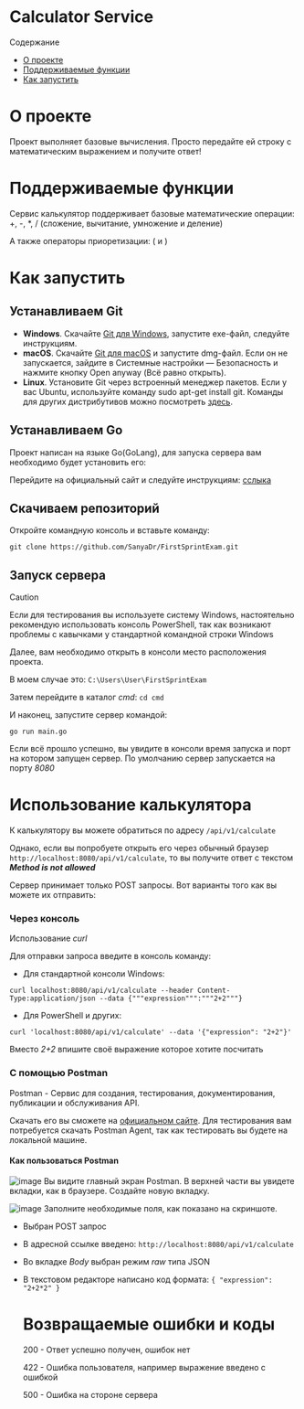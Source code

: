 # Calculator Service

Содержание
- [О проекте](#Опроекте)
- [Поддерживаемые функции](#ПоддерживаемыеФункции)
- [Как запустить](#КакЗапустить)


# О проекте
  Проект выполняет базовые вычисления. Просто передайте ей строку с математическим выражением и получите ответ!

# Поддерживаемые функции
Сервис калькулятор поддерживает базовые математические операции: +, -, *, / (сложение, вычитание, умножение и деление)

А также операторы приоретизации: ( и )

# Как запустить
## Устанавливаем Git
- __Windows__. Скачайте [Git для Windows](https://git-scm.com/download/win), запустите exe-файл, следуйте инструкциям.
- __macOS__. Скачайте [Git для macOS](https://sourceforge.net/projects/git-osx-installer/) и запустите dmg-файл. Если он не запускается, зайдите в Системные настройки — Безопасность и нажмите кнопку Open anyway (Всё равно открыть).
- __Linux__. Установите Git через встроенный менеджер пакетов. Если у вас Ubuntu, используйте команду sudo apt-get install git. Команды для других дистрибутивов можно посмотреть [здесь](https://git-scm.com/download/linux).

## Устанавливаем Go
Проект написан на языке Go(GoLang), для запуска сервера вам необходимо будет установить его:

Перейдите на официальный сайт и следуйте инструкциям: [сслыка](https://go.dev/doc/install)

## Скачиваем репозиторий
Откройте командную консоль и вставьте команду:

`git clone https://github.com/SanyaDr/FirstSprintExam.git`

## Запуск сервера
> [!Caution]
> Если для тестирования вы используете систему Windows, настоятельно рекомендую использовать консоль PowerShell, так как возникают проблемы с кавычками у стандартной командной строки Windows

Далее, вам необходимо открыть в консоли место расположения проекта. 

В моем случае это: `C:\Users\User\FirstSprintExam`

Затем перейдите в каталог _cmd_:  `cd cmd`

И наконец, запустите сервер командой:

`go run main.go`

Если всё прошло успешно, вы увидите в консоли время запуска и порт на котором запущен сервер. По умолчанию сервер запускается на порту _8080_

# Использование калькулятора

К калькулятору вы можете обратиться по адресу `/api/v1/calculate`

Однако, если вы попробуете открыть его через обычный браузер `http://localhost:8080/api/v1/calculate`, то вы получите ответ с текстом ___Method is not allowed___

Сервер принимает только POST запросы. Вот варианты того как вы можете их отправить:

### Через консоль
Использование _curl_

Для отправки запроса введите в консоль команду:

- Для стандартной консоли Windows:

`curl localhost:8080/api/v1/calculate --header Content-Type:application/json --data {"""expression""":"""2+2"""}`
- Для PowerShell и других:

`curl 'localhost:8080/api/v1/calculate' --data '{"expression": "2+2"}'`

Вместо _2+2_ впишите своё выражение которое хотите посчитать

### С помощью Postman
Postman - Сервис для создания, тестирования, документирования, публикации и обслуживания API.

Скачать его вы сможете на [официальном сайте](https://www.postman.com/). Для тестирования вам потребуется скачать Postman Agent, так как тестировать вы будете на локальной машине. 

#### Как пользоваться Postman
![image](https://github.com/user-attachments/assets/a018e5be-a09f-4684-99b0-4e68b6af517d)
Вы видите главный экран Postman. В верхней части вы увидете вкладки, как в браузере. Создайте новую вкладку.

![image](https://github.com/user-attachments/assets/597479bd-c2aa-4f88-b1f0-c7a06e07fd8a)
Заполните необходимые поля, как показано на скриншоте.
- Выбран POST запрос
- В адресной ссылке введено: `http://localhost:8080/api/v1/calculate`
- Во вкладке _Body_ выбран режим _raw_ типа JSON
- В текстовом редакторе написано код формата:
  `
  {
    "expression": "2+2*2"
  }
   `

  # Возвращаемые ошибки и коды
  200 - Ответ успешно получен, ошибок нет
  
  422 - Ошибка пользователя, например выражение введено с ошибкой

  500 - Ошибка на стороне сервера

